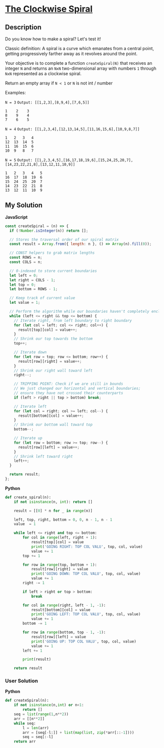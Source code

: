 # [The Clockwise Spiral](https://www.codewars.com/kata/the-clockwise-spiral)

## Description

Do you know how to make a spiral? Let's test it!

Classic definition: A spiral is a curve which emanates from a central point, getting progressively farther away as it revolves around the point.

Your objective is to complete a function `createSpiral(N)` that receives an integer `N` and returns an `NxN` two-dimensional array with numbers `1` through `NxN` represented as a clockwise spiral.

Return an empty array if `N < 1` or `N` is not int / number

Examples:

`N = 3` `Output: [[1,2,3],[8,9,4],[7,6,5]]`

```
1    2    3
8    9    4
7    6    5
```

`N = 4` `Output: [[1,2,3,4],[12,13,14,5],[11,16,15,6],[10,9,8,7]]`

```
1   2   3   4
12  13  14  5
11  16  15  6
10  9   8   7
```

`N = 5` `Output: [[1,2,3,4,5],[16,17,18,19,6],[15,24,25,20,7],[14,23,22,21,8],[13,12,11,10,9]]`

```
1   2   3   4   5
16  17  18  19  6
15  24  25  20  7
14  23  22  21  8
13  12  11  10  9
```

## My Solution

**JavaScript**

```js
const createSpiral = (n) => {
  if (!Number.isInteger(n)) return [];

  // Stores the traversal order of our spiral matrix
  const result = Array.from({ length: n }, () => Array(n).fill(0));

  // CONST helpers to grab matrix lengths
  const ROWS = n;
  const COLS = n;

  // 0-indexed to store current boundaries
  let left = 0;
  let right = COLS - 1;
  let top = 0;
  let bottom = ROWS - 1;

  // Keep track of current value
  let value = 1;

  // Perform the algorithm while our boundaries haven't completely enclosed together
  while (left <= right && top <= bottom) {
    // Iterate right, from left boundary to right boundary
    for (let col = left; col <= right; col++) {
      result[top][col] = value++;
    }
    // Shrink our top towards the bottom
    top++;

    // Iterate down
    for (let row = top; row <= bottom; row++) {
      result[row][right] = value++;
    }
    // Shrink our right wall toward left
    right--;

    // TRIPPING POINT: Check if we are still in bounds
    // We just changed our horizontal and vertical boundaries;
    // ensure they have not crossed their counterparts
    if (left > right || top > bottom) break;

    // Iterate left
    for (let col = right; col >= left; col--) {
      result[bottom][col] = value++;
    }
    // Shrink our bottom wall toward top
    bottom--;

    // Iterate up
    for (let row = bottom; row >= top; row--) {
      result[row][left] = value++;
    }
    // Shrink left toward right
    left++;
  }

  return result;
};
```

**Python**

```py
def create_spiral(n):
    if not isinstance(n, int): return []

    result = [[0] * n for _ in range(n)]

    left, top, right, bottom = 0, 0, n - 1, n - 1
    value  = 1

    while left <= right and top <= bottom:
        for col in range(left, right + 1):
            result[top][col] = value
            print('GOING RIGHT: TOP COL VALU', top, col, value)
            value += 1
        top += 1

        for row in range(top, bottom + 1):
            result[row][right] = value
            print('GOING DOWN: TOP COL VALU', top, col, value)
            value += 1
        right -= 1

        if left > right or top > bottom:
            break

        for col in range(right, left - 1, -1):
            result[bottom][col] = value
            print('GOING LEFT: TOP COL VALU', top, col, value)
            value += 1
        bottom -= 1

        for row in range(bottom, top - 1, -1):
            result[row][left] = value
            print('GOING UP: TOP COL VALU', top, col, value)
            value += 1
        left += 1

        print(result)

    return result
```

### User Solution

**Python**

```py
def createSpiral(n):
    if not isinstance(n,int) or n<1:
        return []
    seq = list(range(1,n**2))
    arr = [[n**2]]
    while seq:
        l = len(arr)
        arr = [seq[-l:]] + list(map(list, zip(*arr[::-1])))
        seq = seq[:-l]
    return arr
```
